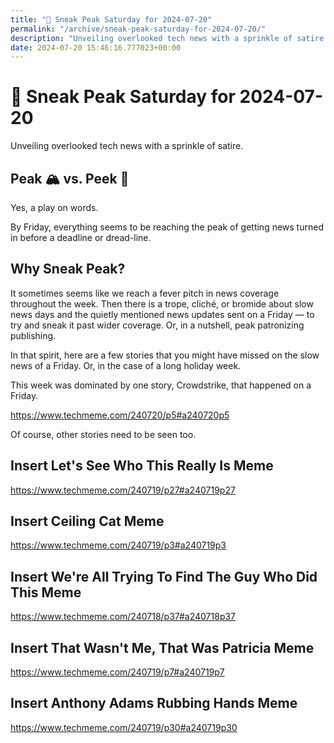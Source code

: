```yaml
---
title: "🔮 Sneak Peak Saturday for 2024-07-20"
permalink: "/archive/sneak-peak-saturday-for-2024-07-20/"
description: "Unveiling overlooked tech news with a sprinkle of satire."
date: 2024-07-20 15:46:16.777023+00:00
---
```


<!-- buttondown-editor-mode: plaintext --><h1 style="text-align: start"><span style="color: rgb(0, 0, 0)">🔮 </span>Sneak Peak Saturday for 2024-07-20</h1><p style="text-align: start">Unveiling overlooked tech news with a sprinkle of satire.</p><h2 style="text-align: start">Peak 🏔️ vs. Peek 👀</h2><p style="text-align: start">Yes, a play on words.</p><p style="text-align: start">By Friday, everything seems to be reaching the peak of getting news turned in before a deadline or dread-line.</p><h2 style="text-align: start">Why Sneak Peak?</h2><p style="text-align: start">It sometimes seems like we reach a fever pitch in news coverage throughout the week. Then there is a trope, cliché, or bromide about slow news days and the quietly mentioned news updates sent on a Friday — to try and sneak it past wider coverage. Or, in a nutshell, peak patronizing publishing.</p><p style="text-align: start">In that spirit, here are a few stories that you might have missed on the slow news of a Friday. Or, in the case of a long holiday week.</p><p style="text-align: start">This week was dominated by one story, Crowdstrike, that happened on a Friday. </p><p style="text-align: start"><a target="_blank" rel="noopener noreferrer nofollow" href="https://www.techmeme.com/240720/p5#a240720p5">https://www.techmeme.com/240720/p5#a240720p5</a></p><p style="text-align: start">Of course, other stories need to be seen too.</p><h2>Insert Let's See Who This Really Is Meme</h2><p><a target="_blank" rel="noopener noreferrer nofollow" href="https://www.techmeme.com/240719/p27#a240719p27">https://www.techmeme.com/240719/p27#a240719p27</a></p><h2>Insert Ceiling Cat Meme</h2><p><a target="_blank" rel="noopener noreferrer nofollow" href="https://www.techmeme.com/240719/p3#a240719p3">https://www.techmeme.com/240719/p3#a240719p3</a></p><h2>Insert We're All Trying To Find The Guy Who Did This Meme</h2><p><a target="_blank" rel="noopener noreferrer nofollow" href="https://www.techmeme.com/240718/p37#a240718p37">https://www.techmeme.com/240718/p37#a240718p37</a></p><h2>Insert That Wasn't Me, That Was Patricia Meme</h2><p><a target="_blank" rel="noopener noreferrer nofollow" href="https://www.techmeme.com/240719/p7#a240719p7">https://www.techmeme.com/240719/p7#a240719p7</a></p><h2>Insert Anthony Adams Rubbing Hands Meme</h2><p><a target="_blank" rel="noopener noreferrer nofollow" href="https://www.techmeme.com/240719/p30#a240719p30">https://www.techmeme.com/240719/p30#a240719p30</a></p><p></p><p></p>